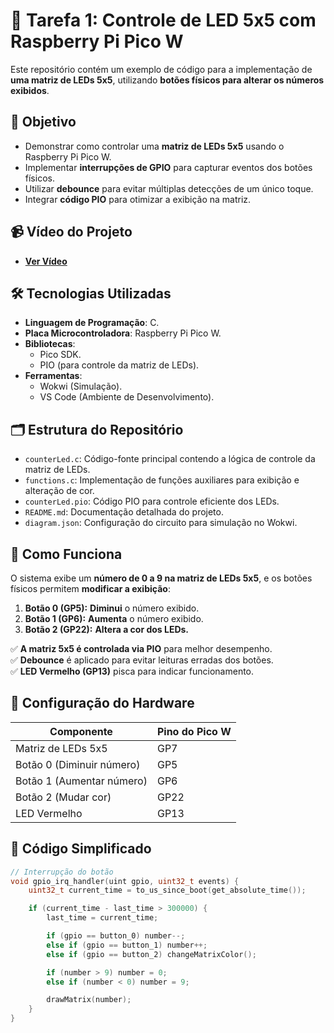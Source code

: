 # 🔢 Tarefa 1: Controle de LED 5x5 com Raspberry Pi Pico W  

Este repositório contém um exemplo de código para a implementação de **uma matriz de LEDs 5x5**, utilizando **botões físicos para alterar os números exibidos**.  

## 🎯 Objetivo  

- Demonstrar como controlar uma **matriz de LEDs 5x5** usando o Raspberry Pi Pico W.  
- Implementar **interrupções de GPIO** para capturar eventos dos botões físicos.  
- Utilizar **debounce** para evitar múltiplas detecções de um único toque.  
- Integrar **código PIO** para otimizar a exibição na matriz.  

## 📹 Vídeo do Projeto  

- **[Ver Vídeo](#)**   

## 🛠️ Tecnologias Utilizadas  

- **Linguagem de Programação**: C.  
- **Placa Microcontroladora**: Raspberry Pi Pico W.  
- **Bibliotecas**:  
  - Pico SDK.  
  - PIO (para controle da matriz de LEDs).  
- **Ferramentas**:  
  - Wokwi (Simulação).  
  - VS Code (Ambiente de Desenvolvimento).  

## 🗂️ Estrutura do Repositório  

- `counterLed.c`: Código-fonte principal contendo a lógica de controle da matriz de LEDs.  
- `functions.c`: Implementação de funções auxiliares para exibição e alteração de cor.  
- `counterLed.pio`: Código PIO para controle eficiente dos LEDs.  
- `README.md`: Documentação detalhada do projeto.  
- `diagram.json`: Configuração do circuito para simulação no Wokwi.  

## 🚀 Como Funciona  

O sistema exibe um **número de 0 a 9 na matriz de LEDs 5x5**, e os botões físicos permitem **modificar a exibição**:  

1. **Botão 0 (GP5):** **Diminui** o número exibido.  
2. **Botão 1 (GP6):** **Aumenta** o número exibido.  
3. **Botão 2 (GP22):** **Altera a cor dos LEDs.**  

✅ **A matriz 5x5 é controlada via PIO** para melhor desempenho.  
✅ **Debounce** é aplicado para evitar leituras erradas dos botões.  
✅ **LED Vermelho (GP13)** pisca para indicar funcionamento.  

## 🔌 Configuração do Hardware  

| Componente        | Pino do Pico W |  
|------------------|---------------|  
| Matriz de LEDs 5x5 | GP7          |  
| Botão 0 (Diminuir número) | GP5  |  
| Botão 1 (Aumentar número) | GP6  |  
| Botão 2 (Mudar cor) | GP22  |  
| LED Vermelho | GP13  |  

## 📜 Código Simplificado  

```c
// Interrupção do botão  
void gpio_irq_handler(uint gpio, uint32_t events) {  
    uint32_t current_time = to_us_since_boot(get_absolute_time());  

    if (current_time - last_time > 300000) {  
        last_time = current_time;  

        if (gpio == button_0) number--;  
        else if (gpio == button_1) number++;  
        else if (gpio == button_2) changeMatrixColor();  

        if (number > 9) number = 0;  
        else if (number < 0) number = 9;  

        drawMatrix(number);  
    }  
}  
